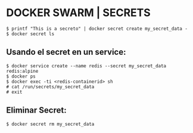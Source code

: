# DOCKER SWARM | SECRETS

```console
$ printf "This is a secreto" | docker secret create my_secret_data -
$ docker secret ls
```

## Usando el secret en un service:
```console
$ docker service create --name redis --secret my_secret_data redis:alpine
$ docker ps
$ docker exec -ti <redis-containerid> sh
# cat /run/secrets/my_secret_data
# exit
```

## Eliminar Secret:
```console
$ docker secret rm my_secret_data
```